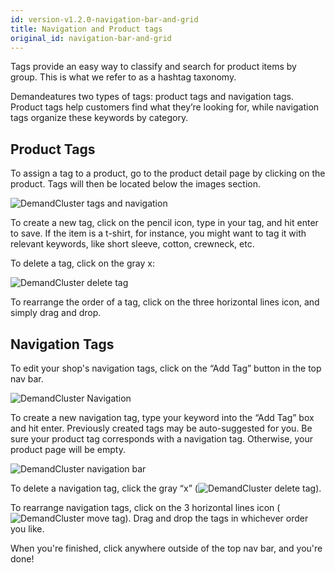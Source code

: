 ```yaml
---
id: version-v1.2.0-navigation-bar-and-grid
title: Navigation and Product tags
original_id: navigation-bar-and-grid
---
```


Tags provide an easy way to classify and search for product items by group. This is what we refer to as a hashtag taxonomy.

Demandeatures two types of tags: product tags and navigation tags. Product tags help customers find what they’re looking for, while navigation tags organize these keywords by category.

## Product Tags

To assign a tag to a product, go to the product detail page by clicking on the product. Tags will then be located below the images section.

![](/assets/admin-product-details-tag.png "DemandCluster tags and navigation")

To create a new tag, click on the pencil icon, type in your tag, and hit enter to save. If the item is a t-shirt, for instance, you might want to tag it with relevant keywords, like short sleeve, cotton, crewneck, etc.

To delete a tag, click on the gray x:

![](/assets/admin-product-delete-tags.png "DemandCluster delete tag")

To rearrange the order of a tag, click on the three horizontal lines icon, and simply drag and drop.

## Navigation Tags

To edit your shop's navigation tags, click on the “Add Tag” button in the top nav bar.

![](/assets/admin-homepage-nav-tag-1.png "DemandCluster Navigation")

To create a new navigation tag, type your keyword into the “Add Tag” box and hit enter. Previously created tags may be auto-suggested for you. Be sure your product tag corresponds with a navigation tag. Otherwise, your product page will be empty.

![](/assets/admin-homepage-nav-tag-2.png "DemandCluster navigation bar")

To delete a navigation tag, click the gray “x” (![](/assets/guide-icon-deletetag.png "DemandCluster delete tag")).

To rearrange navigation tags, click on the 3 horizontal lines icon (![](/assets/guide-icon-movetag.png "DemandCluster move tag")). Drag and drop the tags in whichever order you like.

When you're finished, click anywhere outside of the top nav bar, and you're done!
